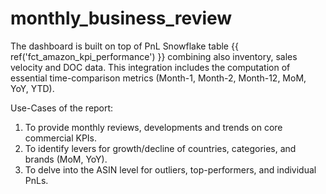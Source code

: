 # monthly_business_review
The dashboard is built on top of PnL Snowflake table {{ ref('fct_amazon_kpi_performance') }} combining also inventory, sales velocity and DOC data. 
This integration includes the computation of essential time-comparison metrics (Month-1, Month-2, Month-12, MoM, YoY, YTD).

Use-Cases of the report:
1. To provide monthly reviews, developments and trends on core commercial KPIs. 
2. To identify levers for growth/decline of countries, categories, and brands (MoM, YoY).
3. To delve into the ASIN level for outliers, top-performers, and individual PnLs.
